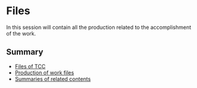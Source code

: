 # Files

In this session will contain all the production related to the accomplishment of the work.

## Summary

* [Files of TCC](matter/matter.md)
* [Production of work files](production/production.md)
* [Summaries of related contents](abstracts/abstracts.md)